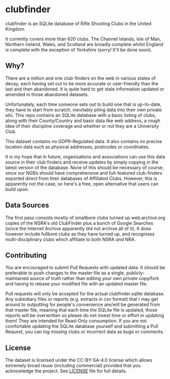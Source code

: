 # clubfinder

clubfinder is an SQLite database of Rifle Shooting Clubs in the United Kingdom.

It currently covers more than 620 clubs. The Channel Islands, Isle of Man, Northern Ireland, Wales, and Scotland are broadly complete whilst England is complete with the exception of Yorkshire (sorry! It'll be done soon).

## Why?

There are a million and one club-finders on the web in various states of decay, each having set out to be more accurate or user-friendly than the last and then abandoned. It is quite hard to get stale information updated or amended in those abandoned datasets.

Unfortunately, each time someone sets out to build one that is up-to-date, they have to start from scratch, inevitably piling data into their own private silo. This repo contains an SQLite database with a basic listing of clubs, along with their County/Country and basic data like web address, a rough idea of their discipline coverage and whether or not they are a University Club.

This dataset contains no GDPR-Regulated data. It also contains no precise location data such as physical addresses, postcodes or coordinates.

It is my hope that in future, organisations and associations can use this data source in their club finders and receive updates by simply copying in the latest version of the database. None of this should be necessary of course, since our NGBs should have comprehensive and full-featured club-finders exported direct from their databases of Affiliated Clubs. However, this is apparently not the case, so here's a free, open alternative that users can build upon.

## Data Sources

The first pass consists mostly of smallbore clubs turned up web.archive.org copies of the NSRA's old ClubFinder plus a bunch of Google Searches (since the Internet Archive apparently did not archive all of it). It does however include fullbore clubs as they have turned up, and recognises multi-disciplinary clubs which affiliate to both NSRA *and* NRA.

## Contributing

You are encouraged to submit Pull Requests with updated data. It should be preferable to push changes to the master file as a single, publicly-maintained source of truth rather than editing your own private copy/fork and having to rebase your modified file with an updated master file.

Pull requests will only be accepted for the actual clubfinder.sqlite database. Any subsidiary files or reports (e.g. extracts in csv format) that I may get around to outputting for people's convenience are/will be generated from that master file, meaning that each time the SQLite file is updated, those reports will be overwritten so please do not invest time or effort in updating them! They are intended for Read-Only consumption. If you are not comfortable updating the SQLite database yourself and submitting a Pull Request, you can log missing clubs or incorrect data as bugs or comments.

## License

The dataset is licensed under the CC-BY-SA-4.0 license which allows extremely broad reuse (including commercial) provided that you acknowledge the project. See [LICENSE](LICENSE.md) file for full details.